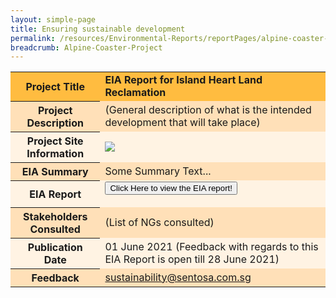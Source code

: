 ```yaml
---
layout: simple-page 
title: Ensuring sustainable development 
permalink: /resources/Environmental-Reports/reportPages/alpine-coaster-project/
breadcrumb: Alpine-Coaster-Project
---
```

<table id="eia_reportTable">
  <tr style="background-color: #ffbc40; font-weight: bold;">
    <th>Project Title</th>
    <td >EIA Report for Island Heart Land Reclamation</td>
  </tr>
  <tr style="background-color: #ffe0b8;">
    <th>Project Description</th>
    <td>(General description of what is the intended development that will take place)</td>
  </tr>  
  <tr style="background-color: #fff3e3;">
    <th>Project Site Information</th>
    <td><img src="/images/what-we-do/fun-sentosa/sentosa-nd.jpg"/></td>
  </tr>
  <tr style="background-color: #ffe0b8;">
    <th>EIA Summary</th>
    <td>Some Summary Text...</td>
  </tr>
  <tr style="background-color: #fff3e3;">
    <th>EIA Report</th>
    <td>
        <form method="get" action="https://isomer-sentosa-staging.netlify.app/resources/news/files/20200311_Media_Release_IA_Waiver_Business_Support.pdf">
          <button id="eia_getReport" type="submit">Click Here to view the EIA report!</button>
        </form>
    </td>
  </tr>
  <tr style="background-color: #ffe0b8;">
    <th>Stakeholders Consulted</th>
    <td>(List of NGs consulted)</td>
  </tr>
  <tr style="background-color: #fff3e3;">
    <th>Publication Date</th>
    <td>01 June 2021 (Feedback with regards to this EIA Report is open till 28 June 2021)</td>
  </tr>
  <tr style="background-color: #ffe0b8;">
    <th>Feedback</th>
    <td><a href="mailto:sustainability@sentosa.com.sg">sustainability@sentosa.com.sg</a></td>
  </tr>
</table>
<!--<div id="getReportButton">
  <form method="get" action="https://isomer-sentosa-staging.netlify.app/resources/news/files/20200311_Media_Release_IA_Waiver_Business_Support.pdf">
    <button id="eia_getReport" type="submit">Click Here to view the EIA report!</button>
  </form>
</div>-->

